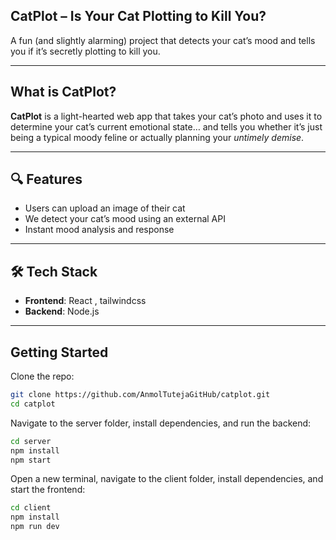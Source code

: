 ## CatPlot – Is Your Cat Plotting to Kill You?

A fun (and slightly alarming) project that detects your cat’s mood and tells you if it’s secretly plotting to kill you.

---

## What is CatPlot?

**CatPlot**  is a light-hearted web app that takes your cat’s photo and uses it to determine your cat’s current emotional state… and tells you whether it’s just being a typical moody feline or actually planning your *untimely demise*. 

---

## 🔍 Features

- Users can upload an image of their cat
-   We detect your cat’s mood using an external API
- Instant mood analysis and response

---

## 🛠️ Tech Stack

- **Frontend**: React , tailwindcss
- **Backend**: Node.js 

---

## Getting Started

Clone the repo:

```bash
git clone https://github.com/AnmolTutejaGitHub/catplot.git
cd catplot
```

Navigate to the server folder, install dependencies, and run the backend:
```bash
cd server
npm install
npm start
```

Open a new terminal, navigate to the client folder, install dependencies, and start the frontend:
```bash
cd client
npm install
npm run dev
```